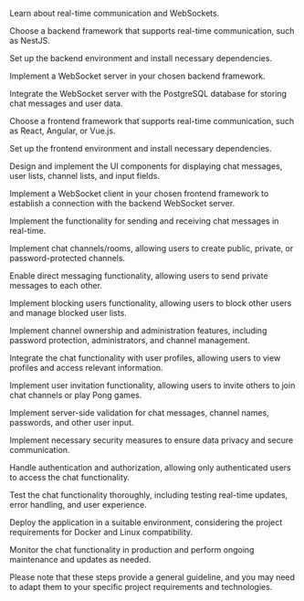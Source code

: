 Learn about real-time communication and WebSockets.

Choose a backend framework that supports real-time communication, such as NestJS.

Set up the backend environment and install necessary dependencies.

Implement a WebSocket server in your chosen backend framework.

Integrate the WebSocket server with the PostgreSQL database for storing chat messages and user data.

Choose a frontend framework that supports real-time communication, such as React, Angular, or Vue.js.

Set up the frontend environment and install necessary dependencies.

Design and implement the UI components for displaying chat messages, user lists, channel lists, and input fields.

Implement a WebSocket client in your chosen frontend framework to establish a connection with the backend WebSocket server.

Implement the functionality for sending and receiving chat messages in real-time.

Implement chat channels/rooms, allowing users to create public, private, or password-protected channels.

Enable direct messaging functionality, allowing users to send private messages to each other.

Implement blocking users functionality, allowing users to block other users and manage blocked user lists.

Implement channel ownership and administration features, including password protection, administrators, and channel management.

Integrate the chat functionality with user profiles, allowing users to view profiles and access relevant information.

Implement user invitation functionality, allowing users to invite others to join chat channels or play Pong games.

Implement server-side validation for chat messages, channel names, passwords, and other user input.

Implement necessary security measures to ensure data privacy and secure communication.

Handle authentication and authorization, allowing only authenticated users to access the chat functionality.

Test the chat functionality thoroughly, including testing real-time updates, error handling, and user experience.

Deploy the application in a suitable environment, considering the project requirements for Docker and Linux compatibility.

Monitor the chat functionality in production and perform ongoing maintenance and updates as needed.

Please note that these steps provide a general guideline, and you may need to adapt them to your specific project requirements and technologies.




